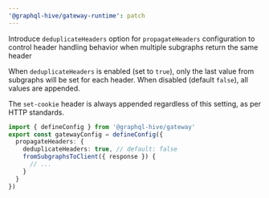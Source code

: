```yaml
---
'@graphql-hive/gateway-runtime': patch
---
```


Introduce `deduplicateHeaders` option for `propagateHeaders` configuration to control header handling behavior when multiple subgraphs return the same header

When `deduplicateHeaders` is enabled (set to `true`), only the last value from subgraphs will be set for each header. When disabled (default `false`), all values are appended.

The `set-cookie` header is always appended regardless of this setting, as per HTTP standards.

```ts
import { defineConfig } from '@graphql-hive/gateway'
export const gatewayConfig = defineConfig({
  propagateHeaders: {
    deduplicateHeaders: true, // default: false
    fromSubgraphsToClient({ response }) {
      // ...
    }
  }
})
```

